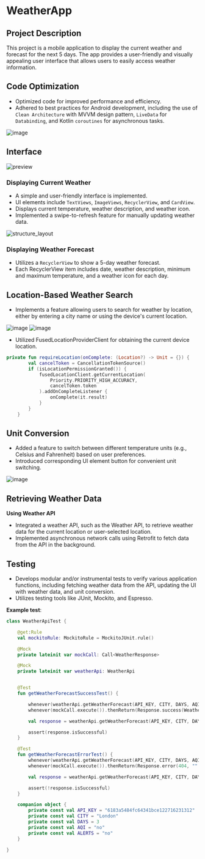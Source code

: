 # WeatherApp

## Project Description

This project is a mobile application to display the current weather and forecast for the next 5 days. The app provides a user-friendly and visually appealing user interface that allows users to easily access weather information.

## Code Optimization
- Optimized code for improved performance and efficiency.
- Adhered to best practices for Android development, including the use of `Clean Architecture` with MVVM design pattern, `LiveData` for `Databinding`, and Kotlin `coroutines` for asynchronous tasks.

![image](https://github.com/m00r1arty/WeatherApp/assets/70763902/a43bfef6-6620-4e1c-bd4b-c9e69e036c11)


## Interface

![preview](https://github.com/m00r1arty/WeatherApp/assets/70763902/9810e8c2-6b5e-40da-a0f0-282f73686d79)

### Displaying Current Weather

- A simple and user-friendly interface is implemented.
- UI elements include `TextViews`, `ImageViews`, `RecyclerView`, and `CardView`.
- Displays current temperature, weather description, and weather icon.
- Implemented a swipe-to-refresh feature for manually updating weather data.

![structure_layout](https://github.com/m00r1arty/WeatherApp/assets/70763902/f05d4c15-9ee1-4abd-a23e-6e4b0fd5dc41)


### Displaying Weather Forecast

- Utilizes a `RecyclerView` to show a 5-day weather forecast.
- Each RecyclerView item includes date, weather description, minimum and maximum temperature, and a weather icon for each day.

## Location-Based Weather Search
- Implements a feature allowing users to search for weather by location, either by entering a city name or using the device's current location.

![image](https://github.com/m00r1arty/WeatherApp/assets/70763902/9eb259a1-4351-4213-b55e-e2520479597b)  ![image](https://github.com/m00r1arty/WeatherApp/assets/70763902/130cb906-84b6-4aae-94ee-271d7248a544)


- Utilized FusedLocationProviderClient for obtaining the current device location.

```kotlin
private fun requireLocation(onComplete: (Location?) -> Unit = {}) {
        val cancelToken = CancellationTokenSource()
        if (isLocationPermissionGranted()) {
            fusedLocationClient.getCurrentLocation(
                Priority.PRIORITY_HIGH_ACCURACY,
                cancelToken.token
            ).addOnCompleteListener {
                onComplete(it.result)
            }
        }
    }
```
## Unit Conversion
- Added a feature to switch between different temperature units (e.g., Celsius and Fahrenheit) based on user preferences.
- Introduced corresponding UI element button for convenient unit switching.

![image](https://github.com/m00r1arty/WeatherApp/assets/70763902/f1a5bd82-a002-4ef6-9da9-a5671d9ceef6)


## Retrieving Weather Data
**Using Weather API**

- Integrated a weather API, such as the Weather API, to retrieve weather data for the current location or user-selected location.
- Implemented asynchronous network calls using Retrofit to fetch data from the API in the background.

## Testing
- Develops modular and/or instrumental tests to verify various application functions, including fetching weather data from the API, updating the UI with weather data, and unit conversion.
- Utilizes testing tools like JUnit, Mockito, and Espresso.
 
**Example test**:
```kotlin
class WeatherApiTest {

    @get:Rule
    val mockitoRule: MockitoRule = MockitoJUnit.rule()

    @Mock
    private lateinit var mockCall: Call<WeatherResponse>

    @Mock
    private lateinit var weatherApi: WeatherApi


    @Test
    fun getWeatherForecastSuccessTest() {

        whenever(weatherApi.getWeatherForecast(API_KEY, CITY, DAYS, AQI, ALERTS)).thenReturn(mockCall)
        whenever(mockCall.execute()).thenReturn(Response.success(WeatherResponse()))

        val response = weatherApi.getWeatherForecast(API_KEY, CITY, DAYS, AQI, ALERTS).execute()

        assert(response.isSuccessful)
    }

    @Test
    fun getWeatherForecastErrorTest() {
        whenever(weatherApi.getWeatherForecast(API_KEY, CITY, DAYS, AQI, ALERTS)).thenReturn(mockCall)
        whenever(mockCall.execute()).thenReturn(Response.error(404, "".toResponseBody(null)))

        val response = weatherApi.getWeatherForecast(API_KEY, CITY, DAYS, AQI, ALERTS).execute()

        assert(!response.isSuccessful)
    }

    companion object {
        private const val API_KEY = "6183a5484fc64341bce122716231312"
        private const val CITY = "London"
        private const val DAYS = 3
        private const val AQI = "no"
        private const val ALERTS = "no"
    }

}
```
